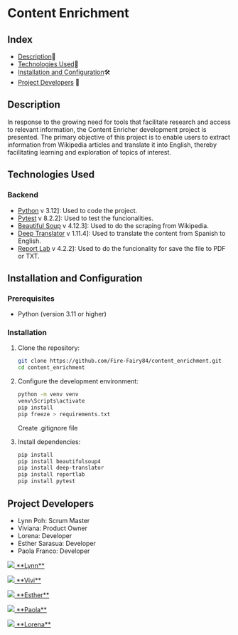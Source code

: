 # Content Enrichment

## Index 

- [Description](#description)📝
- [Technologies Used](#technologies-used)📲
- [Installation and Configuration](#installation-and-configuration)🛠️
- [Project Developers](#project-developers) 🦾


## Description

In response to the growing need for tools that facilitate research and access to relevant information, the Content Enricher development project is presented. The primary objective of this project is to enable users to extract information from Wikipedia articles and translate it into English, thereby facilitating learning and exploration of topics of interest.

## Technologies Used

### Backend
- [Python](https://www.python.org/downloads/) v 3.12]: Used to code the project.
- [Pytest](https://docs.pytest.org/en/8.2.x/) v 8.2.2]: Used to test the funcionalities.
- [Beautiful Soup](https://pypi.org/project/beautifulsoup4/) v 4.12.3]: Used to do the scraping from Wikipedia.
- [Deep Translator](https://pypi.org/project/deep-translator/) v 1.11.4]: Used to translate the content from Spanish to English.
- [Report Lab](https://pypi.org/project/reportlab/) v 4.2.2]: Used to do the funcionality for save the file to PDF or TXT.
  
## Installation and Configuration

### Prerequisites

- Python (version 3.11 or higher)

### Installation

1. Clone the repository:
    ```bash
    git clone https://github.com/Fire-Fairy84/content_enrichment.git
    cd content_enrichment
    ```

2. Configure the development environment:
    ```bash
    python -m venv venv
   venv\Scripts\activate
   pip install
   pip freeze > requirements.txt
    ```
    Create .gitignore file


   
3. Install dependencies:
    ```bash
    pip install
   pip install beautifulsoup4
   pip install deep-translator
   pip install reportlab
   pip install pytest
    ```

## Project Developers

- Lynn Poh: Scrum Master
- Viviana: Product Owner
- Lorena: Developer
- Esther Sarasua: Developer
- Paola Franco: Developer
    
<p> <a href="https://github.com/Dpoetess">
    <img src="https://img.shields.io/badge/GitHub-100000?style=for-the-badge&logo=github&logoColor=white"> **Lynn**</a></p>

<p> <a href="https://github.com/RafGab">
    <img src="https://img.shields.io/badge/GitHub-100000?style=for-the-badge&logo=github&logoColor=white"> **Vivi**</a></p>

<p> <a href="https://github.com/Fire-Fairy84">
    <img src="https://img.shields.io/badge/GitHub-100000?style=for-the-badge&logo=github&logoColor=white"> **Esther**</a></p>

<p> <a href="https://github.com/0795PAO">
    <img src="https://img.shields.io/badge/GitHub-100000?style=for-the-badge&logo=github&logoColor=white"> **Paola**</a></p>

<p> <a href="https://github.com/loren-2">
    <img src="https://img.shields.io/badge/GitHub-100000?style=for-the-badge&logo=github&logoColor=white"> **Lorena**</a></p>



